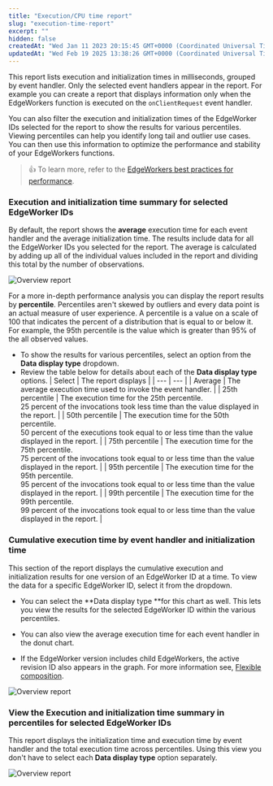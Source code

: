 ```yaml
---
title: "Execution/CPU time report"
slug: "execution-time-report"
excerpt: ""
hidden: false
createdAt: "Wed Jan 11 2023 20:15:45 GMT+0000 (Coordinated Universal Time)"
updatedAt: "Wed Feb 19 2025 13:38:26 GMT+0000 (Coordinated Universal Time)"
---
```

This report lists execution and initialization times in milliseconds, grouped by event handler. Only the selected event handlers appear in the report. For example you can create a report that displays information only when the EdgeWorkers function is executed on the `onClientRequest` event handler.

You can also filter the execution and initialization times of the EdgeWorker IDs selected for the report to show the results for various percentiles. Viewing percentiles can help you identify long tail and outlier use cases. You can then use this information to optimize the performance and stability of your EdgeWorkers functions.

> 👍 To learn more, refer to the [EdgeWorkers best practices for performance](best-practices-for-performance.md).

### Execution and initialization time summary for selected EdgeWorker IDs

By default, the report shows the **average** execution time for each event handler and the average initialization time. The results include data for all the EdgeWorker IDs you selected for the report. The average is calculated by adding up all of the individual values included in the report and dividing this total by the number of observations. 

<Frame>
  <img src="https://techdocs.akamai.com/edgeworkers/img/executionReport1-v2.png" alt="Overview report"/>
</Frame>

For a more in-depth performance analysis you can display the report results by **percentile**. Percentiles aren't skewed by outliers and every data point is an actual measure of user experience. A percentile is a value on a scale of 100 that indicates the percent of a distribution that is equal to or below it. For example, the 95th percentile is the value which is greater than 95% of the all observed values.

- To show the results for various percentiles, select an option from the **Data display type** dropdown.
- Review the table below for details about each of the **Data display type** options.
| Select | The report displays |
| --- | --- |
| Average | The average execution time used to invoke the event handler. |
| 25th percentile | The execution time for the 25th percentile.<br/>25 percent of the invocations took less time than the value displayed in the report. |
| 50th percentile | The execution time for the 50th percentile.<br/>50 percent of the executions took equal to or less time than the value displayed in the report. |
| 75th percentile | The execution time for the 75th percentile.<br/>75 percent of the invocations took equal to or less time than the value displayed in the report. |
| 95th percentile | The execution time for the 95th percentile.<br/>95 percent of the invocations took equal to or less time than the value displayed in the report. |
| 99th percentile | The execution time for the 99th percentile.<br/>99 percent of the invocations took equal to or less time than the value displayed in the report. |


### Cumulative execution time by event handler and initialization time

This section of the report displays the cumulative execution and initialization results for one version of an EdgeWorker ID at a time. To view the data for a specific EdgeWorker ID, select it from the dropdown.

- You can select the **Data display type **for this chart as well. This lets you view the results for the selected EdgeWorker ID within the various percentiles.

- You can also view the average execution time for each event handler in the donut chart.

- If the EdgeWorker version includes child EdgeWorkers, the active revision ID also appears in the graph. For more information see, [Flexible composition](flexible-composition.md).

 <Frame>
  <img src="https://techdocs.akamai.com/edgeworkers/img/executionReport2-v2.png" alt="Overview report"/>
</Frame>

### View the Execution and initialization time summary in percentiles for selected EdgeWorker IDs

This report displays the initialization time and execution time by event handler and the total execution time across percentiles. Using this view you don't have to select each **Data display type** option separately.

 <Frame>
  <img src="https://techdocs.akamai.com/edgeworkers/img/executionTime3-v2.png" alt="Overview report"/>
</Frame>
